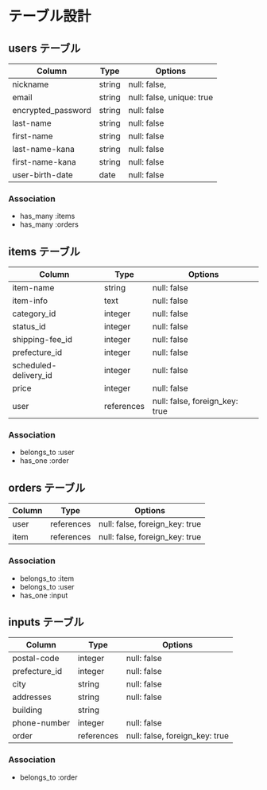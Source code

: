 # テーブル設計

## users テーブル

| Column             | Type    | Options                   |
| ------------------ | ------- | ------------------------- |
| nickname           | string  | null: false,              |
| email              | string  | null: false, unique: true |
| encrypted_password | string  | null: false               |
| last-name          | string  | null: false               |
| first-name         | string  | null: false               |
| last-name-kana     | string  | null: false               |
| first-name-kana    | string  | null: false               |
| user-birth-date    | date    | null: false               |

### Association

- has_many :items
- has_many :orders

## items テーブル

| Column                | Type       | Options                        |
| --------------------- | ---------- | ------------------------------ |
| item-name             | string     | null: false                    |
| item-info             | text       | null: false                    |
| category_id           | integer    | null: false                    |
| status_id             | integer    | null: false                    |
| shipping-fee_id       | integer    | null: false                    |
| prefecture_id         | integer    | null: false                    |
| scheduled-delivery_id | integer    | null: false                    |
| price                 | integer    | null: false                    |
| user                  | references | null: false, foreign_key: true |

### Association

- belongs_to :user
- has_one    :order

## orders テーブル

| Column | Type       | Options                        |
| ------ | ---------- | ------------------------------ |
| user   | references | null: false, foreign_key: true |
| item   | references | null: false, foreign_key: true |


### Association

- belongs_to :item
- belongs_to :user
- has_one    :input

## inputs テーブル

| Column        | Type       | Options                        |
| ------------- | ---------- | ------------------------------ |
| postal-code   | integer    | null: false                    |
| prefecture_id | integer    | null: false                    |
| city          | string     | null: false                    |
| addresses     | string     | null: false                    |
| building      | string     |                                |
| phone-number  | integer    | null: false                    |
| order         | references | null: false, foreign_key: true |

### Association

- belongs_to :order